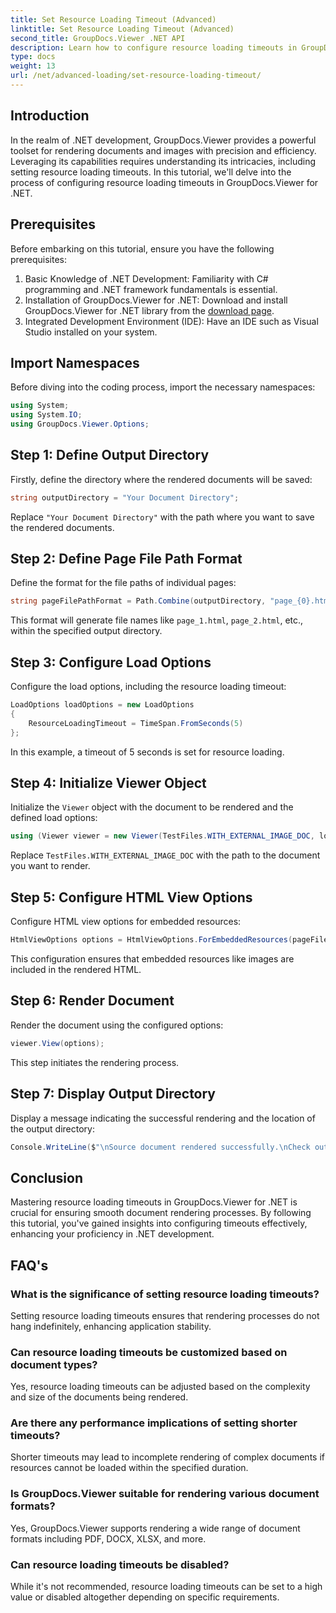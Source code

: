 ```yaml
---
title: Set Resource Loading Timeout (Advanced)
linktitle: Set Resource Loading Timeout (Advanced)
second_title: GroupDocs.Viewer .NET API
description: Learn how to configure resource loading timeouts in GroupDocs.Viewer for .NET efficiently. Master document rendering with precision and stability.
type: docs
weight: 13
url: /net/advanced-loading/set-resource-loading-timeout/
---
```

## Introduction
In the realm of .NET development, GroupDocs.Viewer provides a powerful toolset for rendering documents and images with precision and efficiency. Leveraging its capabilities requires understanding its intricacies, including setting resource loading timeouts. In this tutorial, we'll delve into the process of configuring resource loading timeouts in GroupDocs.Viewer for .NET.
## Prerequisites
Before embarking on this tutorial, ensure you have the following prerequisites:
1. Basic Knowledge of .NET Development: Familiarity with C# programming and .NET framework fundamentals is essential.
2. Installation of GroupDocs.Viewer for .NET: Download and install GroupDocs.Viewer for .NET library from the [download page](https://releases.groupdocs.com/viewer/net/).
3. Integrated Development Environment (IDE): Have an IDE such as Visual Studio installed on your system.

## Import Namespaces
Before diving into the coding process, import the necessary namespaces:
```csharp
using System;
using System.IO;
using GroupDocs.Viewer.Options;
```

## Step 1: Define Output Directory
Firstly, define the directory where the rendered documents will be saved:
```csharp
string outputDirectory = "Your Document Directory";
```
Replace `"Your Document Directory"` with the path where you want to save the rendered documents.
## Step 2: Define Page File Path Format
Define the format for the file paths of individual pages:
```csharp
string pageFilePathFormat = Path.Combine(outputDirectory, "page_{0}.html");
```
This format will generate file names like `page_1.html`, `page_2.html`, etc., within the specified output directory.
## Step 3: Configure Load Options
Configure the load options, including the resource loading timeout:
```csharp
LoadOptions loadOptions = new LoadOptions
{
    ResourceLoadingTimeout = TimeSpan.FromSeconds(5)
};
```
In this example, a timeout of 5 seconds is set for resource loading.
## Step 4: Initialize Viewer Object
Initialize the `Viewer` object with the document to be rendered and the defined load options:
```csharp
using (Viewer viewer = new Viewer(TestFiles.WITH_EXTERNAL_IMAGE_DOC, loadOptions))
```
Replace `TestFiles.WITH_EXTERNAL_IMAGE_DOC` with the path to the document you want to render.
## Step 5: Configure HTML View Options
Configure HTML view options for embedded resources:
```csharp
HtmlViewOptions options = HtmlViewOptions.ForEmbeddedResources(pageFilePathFormat);
```
This configuration ensures that embedded resources like images are included in the rendered HTML.
## Step 6: Render Document
Render the document using the configured options:
```csharp
viewer.View(options);
```
This step initiates the rendering process.
## Step 7: Display Output Directory
Display a message indicating the successful rendering and the location of the output directory:
```csharp
Console.WriteLine($"\nSource document rendered successfully.\nCheck output in {outputDirectory}.");
```

## Conclusion
Mastering resource loading timeouts in GroupDocs.Viewer for .NET is crucial for ensuring smooth document rendering processes. By following this tutorial, you've gained insights into configuring timeouts effectively, enhancing your proficiency in .NET development.
## FAQ's
### What is the significance of setting resource loading timeouts?
Setting resource loading timeouts ensures that rendering processes do not hang indefinitely, enhancing application stability.
### Can resource loading timeouts be customized based on document types?
Yes, resource loading timeouts can be adjusted based on the complexity and size of the documents being rendered.
### Are there any performance implications of setting shorter timeouts?
Shorter timeouts may lead to incomplete rendering of complex documents if resources cannot be loaded within the specified duration.
### Is GroupDocs.Viewer suitable for rendering various document formats?
Yes, GroupDocs.Viewer supports rendering a wide range of document formats including PDF, DOCX, XLSX, and more.
### Can resource loading timeouts be disabled?
While it's not recommended, resource loading timeouts can be set to a high value or disabled altogether depending on specific requirements.

